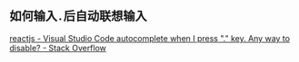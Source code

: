 ## 如何输入`.`后自动联想输入

[reactjs - Visual Studio Code autocomplete when I press "." key. Any way to disable? - Stack Overflow](https://stackoverflow.com/questions/48609354/visual-studio-code-autocomplete-when-i-press-key-any-way-to-disable)
